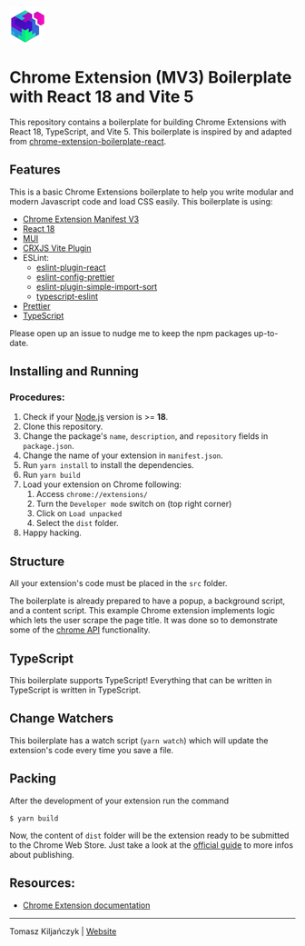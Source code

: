 <img src="assets/icons/icon-128.png" width="64"/>

# Chrome Extension (MV3) Boilerplate with React 18 and Vite 5

This repository contains a boilerplate for building Chrome Extensions with React 18, TypeScript, and Vite 5.
This boilerplate is inspired by and adapted
from [chrome-extension-boilerplate-react](https://github.com/lxieyang/chrome-extension-boilerplate-react).

## Features

This is a basic Chrome Extensions boilerplate to help you write modular and modern Javascript code and load CSS easily.
This boilerplate is using:

-   [Chrome Extension Manifest V3](https://developer.chrome.com/docs/extensions/mv3/intro/mv3-overview/)
-   [React 18](https://reactjs.org)
-   [MUI](https://mui.com/)
-   [CRXJS Vite Plugin](https://www.npmjs.com/package/@crxjs/vite-plugin/v/2.0.0-beta.23)
-   ESLint:
    -   [eslint-plugin-react](https://www.npmjs.com/package/eslint-plugin-react)
    -   [eslint-config-prettier](https://www.npmjs.com/package/eslint-config-prettier)
    -   [eslint-plugin-simple-import-sort](https://www.npmjs.com/package/eslint-plugin-simple-import-sort)
    -   [typescript-eslint](https://www.npmjs.com/package/typescript-eslint)
-   [Prettier](https://prettier.io/)
-   [TypeScript](https://www.typescriptlang.org/)

Please open up an issue to nudge me to keep the npm packages up-to-date.

## Installing and Running

### Procedures:

1. Check if your [Node.js](https://nodejs.org/) version is >= **18**.
2. Clone this repository.
3. Change the package's `name`, `description`, and `repository` fields in `package.json`.
4. Change the name of your extension in `manifest.json`.
5. Run `yarn install` to install the dependencies.
6. Run `yarn build`
7. Load your extension on Chrome following:
    1. Access `chrome://extensions/`
    2. Turn the `Developer mode` switch on (top right corner)
    3. Click on `Load unpacked`
    4. Select the `dist` folder.
8. Happy hacking.

## Structure

All your extension's code must be placed in the `src` folder.

The boilerplate is already prepared to have a popup, a background script, and a content script.
This example Chrome extension implements logic which lets the user scrape the page title.
It was done so to demonstrate some of the [chrome API](https://developer.chrome.com/docs/extensions/reference/api)
functionality.

## TypeScript

This boilerplate supports TypeScript! Everything that can be written in TypeScript is written in TypeScript.

## Change Watchers

This boilerplate has a watch script (`yarn watch`) which will update the extension's code every time you save a file.

## Packing

After the development of your extension run the command

```
$ yarn build
```

Now, the content of `dist` folder will be the extension ready to be submitted to the Chrome Web Store. Just take a look
at the [official guide](https://developer.chrome.com/webstore/publish) to more infos about publishing.

## Resources:

-   [Chrome Extension documentation](https://developer.chrome.com/extensions/getstarted)

---

Tomasz Kiljańczyk | [Website](https://github.com/Gunock)
